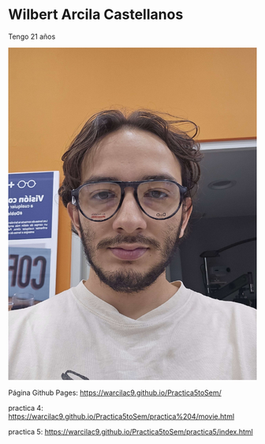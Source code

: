 # Wilbert Arcila Castellanos

Tengo 21 años

![Mi foto](img/cf196c28-b35d-40ab-b83d-d4cbc3c0248d.jpg)

Página Github Pages:  https://warcilac9.github.io/Practica5toSem/

practica 4: https://warcilac9.github.io/Practica5toSem/practica%204/movie.html

practica 5: https://warcilac9.github.io/Practica5toSem/practica5/index.html